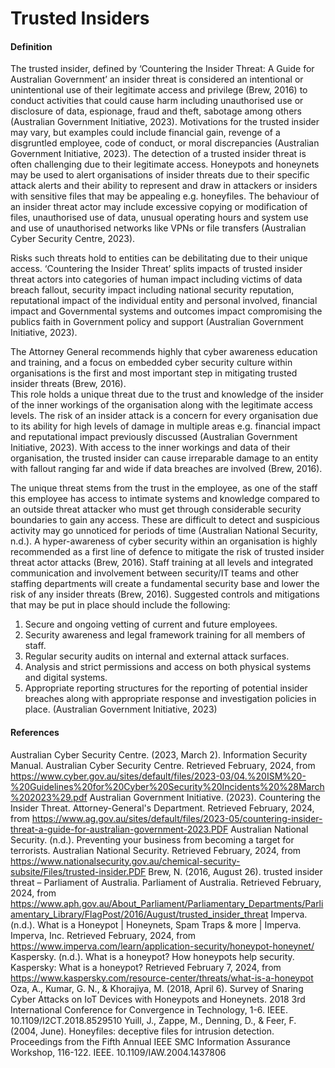 # Trusted Insiders

#### Definition
The trusted insider, defined by ‘Countering the Insider Threat: A Guide for Australian Government’ an insider threat is considered an intentional or unintentional use of their legitimate access and privilege (Brew, 2016) to conduct activities that could cause harm including unauthorised use or disclosure of data, espionage, fraud and theft, sabotage among others (Australian Government Initiative, 2023). Motivations for the trusted insider may vary, but examples could include financial gain, revenge of a disgruntled employee, code of conduct, or moral discrepancies (Australian Government Initiative, 2023). The detection of a trusted insider threat is often challenging due to their legitimate access. Honeypots and honeynets may be used to alert organisations of insider threats due to their specific attack alerts and their ability to represent and draw in attackers or insiders with sensitive files that may be appealing e.g. honeyfiles. The behaviour of an insider threat actor may include excessive copying or modification of files, unauthorised use of data, unusual operating hours and system use and use of unauthorised networks like VPNs or file transfers (Australian Cyber Security Centre, 2023). 

Risks such threats hold to entities can be debilitating due to their unique access. ‘Countering the Insider Threat’ splits impacts of trusted insider threat actors into categories of human impact including victims of data breach fallout, security impact including national security reputation, reputational impact of the individual entity and personal involved, financial impact and Governmental systems and outcomes impact compromising the publics faith in Government policy and support (Australian Government Initiative, 2023). 

The Attorney General recommends highly that cyber awareness education and training, and a focus on embedded cyber security culture within organisations is the first and most important step in mitigating trusted insider threats (Brew, 2016).  
This role holds a unique threat due to the trust and knowledge of the insider of the inner workings of the organisation along with the legitimate access levels. The risk of an insider attack is a concern for every organisation due to its ability for high levels of damage in multiple areas e.g. financial impact and reputational impact previously discussed (Australian Government Initiative, 2023). With access to the inner workings and data of their organisation, the trusted insider can cause irreparable damage to an entity with fallout ranging far and wide if data breaches are involved (Brew, 2016). 

The unique threat stems from the trust in the employee, as one of the staff this employee has access to intimate systems and knowledge compared to an outside threat attacker who must get through considerable security boundaries to gain any access. These are difficult to detect and suspicious activity may go unnoticed for periods of time (Australian National Security, n.d.). 
A hyper-awareness of cyber security within an organisation is highly recommended as a first line of defence to mitigate the risk of trusted insider threat actor attacks (Brew, 2016). Staff training at all levels and integrated communication and involvement between security/IT teams and other staffing departments will create a fundamental security base and lower the risk of any insider threats (Brew, 2016). 
Suggested controls and mitigations that may be put in place should include the following: 
1. Secure and ongoing vetting of current and future employees. 
2. Security awareness and legal framework training for all members of staff. 
3. Regular security audits on internal and external attack surfaces. 
4. Analysis and strict permissions and access on both physical systems and digital systems. 
5. Appropriate reporting structures for the reporting of potential insider breaches along with appropriate response and investigation policies in place. 
(Australian Government Initiative, 2023)


#### References
Australian Cyber Security Centre. (2023, March 2). Information Security Manual. Australian Cyber Security Centre. Retrieved February, 2024, from https://www.cyber.gov.au/sites/default/files/2023-03/04.%20ISM%20-%20Guidelines%20for%20Cyber%20Security%20Incidents%20%28March%202023%29.pdf
Australian Government Initiative. (2023). Countering the Insider Threat. Attorney-General's Department. Retrieved February, 2024, from https://www.ag.gov.au/sites/default/files/2023-05/countering-insider-threat-a-guide-for-australian-government-2023.PDF
Australian National Security. (n.d.). Preventing your business from becoming a target for terrorists. Australian National Security. Retrieved February, 2024, from https://www.nationalsecurity.gov.au/chemical-security-subsite/Files/trusted-insider.PDF
Brew, N. (2016, August 26). trusted insider threat – Parliament of Australia. Parliament of Australia. Retrieved February, 2024, from https://www.aph.gov.au/About_Parliament/Parliamentary_Departments/Parliamentary_Library/FlagPost/2016/August/trusted_insider_threat
Imperva. (n.d.). What is a Honeypot | Honeynets, Spam Traps & more | Imperva. Imperva, Inc. Retrieved February, 2024, from https://www.imperva.com/learn/application-security/honeypot-honeynet/
Kaspersky. (n.d.). What is a honeypot? How honeypots help security. Kaspersky: What is a honeypot? Retrieved February 7, 2024, from https://www.kaspersky.com/resource-center/threats/what-is-a-honeypot
Oza, A., Kumar, G. N., & Khorajiya, M. (2018, April 6). Survey of Snaring Cyber Attacks on IoT Devices with Honeypots and Honeynets. 2018 3rd International Conference for Convergence in Technology, 1-6. IEEE. 10.1109/I2CT.2018.8529510
Yuill, J., Zappe, M., Denning, D., & Feer, F. (2004, June). Honeyfiles: deceptive files for intrusion detection. Proceedings from the Fifth Annual IEEE SMC Information Assurance Workshop, 116-122. IEEE. 10.1109/IAW.2004.1437806

